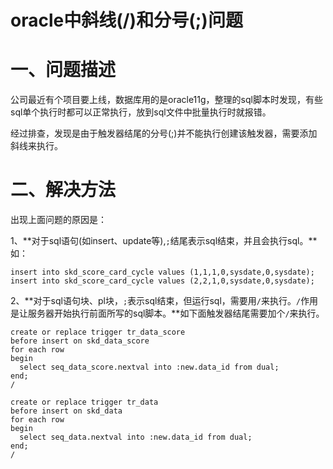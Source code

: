 # oracle中斜线(/)和分号(;)问题


# 一、问题描述

公司最近有个项目要上线，数据库用的是oracle11g，整理的sql脚本时发现，有些sql单个执行时都可以正常执行，放到sql文件中批量执行时就报错。

经过排查，发现是由于触发器结尾的分号(;)并不能执行创建该触发器，需要添加斜线来执行。

# 二、解决方法

出现上面问题的原因是：

1、**对于sql语句(如insert、update等),`;`结尾表示sql结束，并且会执行sql。**如：

```
insert into skd_score_card_cycle values (1,1,1,0,sysdate,0,sysdate);
insert into skd_score_card_cycle values (2,2,1,0,sysdate,0,sysdate);
```


2、**对于sql语句块、pl块，`;`表示sql结束，但运行sql，需要用`/`来执行。`/`作用是让服务器开始执行前面所写的sql脚本。**如下面触发器结尾需要加个`/`来执行。

```
create or replace trigger tr_data_score
before insert on skd_data_score
for each row
begin
  select seq_data_score.nextval into :new.data_id from dual;
end;  
/

create or replace trigger tr_data
before insert on skd_data
for each row
begin
  select seq_data.nextval into :new.data_id from dual;
end; 
/

```


